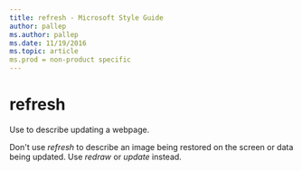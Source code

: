 ```yaml
---
title: refresh - Microsoft Style Guide
author: pallep
ms.author: pallep
ms.date: 11/19/2016
ms.topic: article
ms.prod = non-product specific
---
```


# refresh

Use to describe updating a webpage. 

Don't use *refresh* to describe an image being restored on the screen or data being updated. Use *redraw* or *update* instead. 
